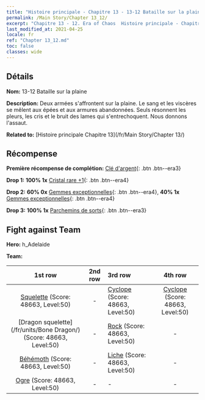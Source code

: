 ```yaml
---
title: "Histoire principale - Chapitre 13 - 13-12 Bataille sur la plaine"
permalink: /Main Story/Chapter 13_12/
excerpt: "Chapitre 13 - 12. Era of Chaos  Histoire principale - Chapitre 13_12. 13-12 Bataille sur la plaine"
last_modified_at: 2021-04-25
locale: fr
ref: "Chapter 13_12.md"
toc: false
classes: wide
---
```


## Détails

 **Nom:** 13-12 Bataille sur la plaine

 **Description:** Deux armées s'affrontent sur la plaine. Le sang et les viscères se mêlent aux épées et aux armures abandonnées. Seuls résonnent les pleurs, les cris et le bruit des lames qui s'entrechoquent. Nous donnons l'assaut.

 **Related to:** [Histoire principale Chapitre 13](/fr/Main Story/Chapter 13/)

## Récompense

 **Première récompense de complétion:** [Clé d'argent](/ItemsFR/con_693/){: .btn .btn--era3}

 **Drop 1:** **100% 1x** [Cristal rare +1](/ItemsFR/mat_45/){: .btn .btn--era4}

 **Drop 2:** **60% 0x** [Gemmes exceptionnelles](/ItemsFR/mat_37/){: .btn .btn--era4}, **40% 1x** [Gemmes exceptionnelles](/ItemsFR/mat_37/){: .btn .btn--era4}

 **Drop 3:** **100% 1x** [Parchemins de sorts](/ItemsFR/con_694/){: .btn .btn--era3}


## Fight against Team
 **Hero:** h_Adelaide

 **Team:**


  | 1st row | 2nd row | 3rd row | 4th row |
  |:----:|:----:|:----|:----:|
  | [Squelette](/fr/units/Skeleton/) (Score: 48663, Level:50)  | - | [Cyclope](/fr/units/Cyclops/) (Score: 48663, Level:50)  | [Cyclope](/fr/units/Cyclops/) (Score: 48663, Level:50)  |
  | [Dragon squelette](/fr/units/Bone Dragon/) (Score: 48663, Level:50)  | - | [Rock](/fr/units/Roc/) (Score: 48663, Level:50)  | - |
  | [Béhémoth](/fr/units/Behemoth/) (Score: 48663, Level:50)  | - | [Liche](/fr/units/Lich/) (Score: 48663, Level:50)  | - |
  | [Ogre](/fr/units/Ogre/) (Score: 48663, Level:50)  | - | - | - |


